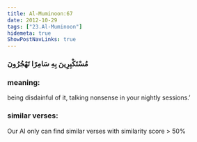 ```yaml
---
title: Al-Muminoon:67
date: 2012-10-29
tags: ["23.Al-Muminoon"]
hidemeta: true 
ShowPostNavLinks: true 
---
```

### مُسْتَكْبِرِينَ بِهِ سَامِرًا تَهْجُرُونَ
### meaning: 
being disdainful of it, talking nonsense in your nightly sessions.’
### similar verses: 

Our AI only can find similar verses with similarity score > 50% 




